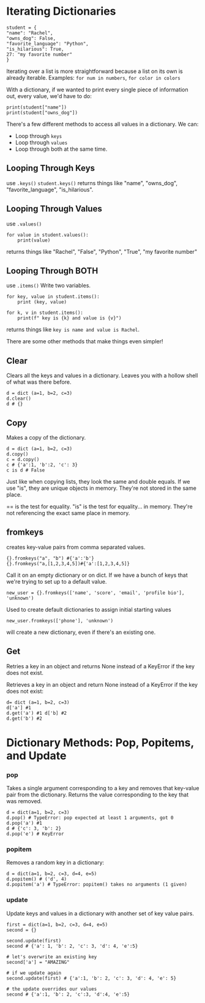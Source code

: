 # Iterating Dictionaries

```
student = {
"name": "Rachel",
"owns_dog": False,
"favorite_language": "Python",
"is_hilarious": True,
27: "my favorite number"
}
```

Iterating over a list is more straightforward because a list on its own is already iterable.
Examples: `for num in numbers`, `for color in colors`

With a dictionary, if we wanted to print every single piece of information out, every value, we'd have to do:

```
print(student["name"])
print(student["owns_dog"])
```

There's a few different methods to access all values in a dictionary. We can:

- Loop through `keys`
- Loop through `values`
- Loop through both at the same time.

## Looping Through Keys

use `.keys()`
`student.keys()` returns things like "name", "owns_dog", "favorite_language", "is_hilarious".

## Looping Through Values

use `.values()`

```
for value in student.values():
    print(value)
```

returns things like "Rachel", "False", "Python", "True", "my favorite number"

## Looping Through BOTH

use `.items()`
Write two variables.

```
for key, value in student.items():
    print (key, value)

for k, v in student.items():
    print(f" key is {k} and value is {v}")
```

returns things like `key is name and value is Rachel`.

There are some other methods that make things even simpler!

## Clear

Clears all the keys and values in a dictionary.
Leaves you with a hollow shell of what was there before.

```
d = dict (a=1, b=2, c=3)
d.clear()
d # {}
```

## Copy

Makes a copy of the dictionary.

```
d = dict (a=1, b=2, c=3)
d.copy()
c = d.copy()
c # {'a':1, 'b':2, 'c': 3}
c is d # False
```

Just like when copying lists, they look the same and double equals. If we use "is", they are unique objects in memory. They're not stored in the same place.

== is the test for equality.
"is" is the test for equality... in memory. They're not referencing the exact same place in memory.

## fromkeys

creates key-value pairs from comma separated values.

```
{}.fromkeys("a", "b") #{'a':'b'}
{}.fromkeys("a,[1,2,3,4,5])#{'a':[1,2,3,4,5]}
```

Call it on an empty dictionary or on dict.
If we have a bunch of keys that we're trying to set up to a default value.

```
new_user = {}.fromkeys(['name', 'score', 'email', 'profile bio'], 'unknown')
```

Used to create default dictionaries to assign initial starting values

```
new_user.fromkeys(['phone'], 'unknown')
```

will create a new dictionary, even if there's an existing one.

## Get

Retries a key in an object and returns None instead of a KeyError if the key does not exist.

Retrieves a key in an object and return None instead of a KeyError if the key does not exist:

```
d= dict (a=1, b=2, c=3)
d['a'] #1
d.get('a') #1 d['b] #2
d.get('b') #2
```

# Dictionary Methods: Pop, Popitems, and Update

### pop

Takes a single argument corresponding to a key and removes that key-value pair from the dictionary. Returns the value corresponding to the key that was removed.

```
d = dict(a=1, b=2, c=3)
d.pop() # TypeError: pop expected at least 1 arguments, got 0
d.pop('a') #1
d # {'c': 3, 'b': 2}
d.pop('e') # KeyError
```

### popitem

Removes a random key in a dictionary:

```
d = dict(a=1, b=2, c=3, d=4, e=5)
d.popitem() # ('d', 4)
d.popitem('a') # TypeError: popitem() takes no arguments (1 given)
```

### update

Update keys and values in a dictionary with another set of key value pairs.

```
first = dict(a=1, b=2, c=3, d=4, e=5)
second = {}

second.update(first)
second # {'a': 1, 'b': 2, 'c': 3, 'd': 4, 'e':5}

# let's overwrite an existing key
second['a'] = "AMAZING"

# if we update again
second.update(first) # {'a':1, 'b': 2, 'c': 3, 'd': 4, 'e': 5}

# the update overrides our values
second # {'a':1, 'b': 2, 'c':3, 'd':4, 'e':5}
```
